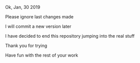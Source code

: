 



Ok, Jan, 30 2019

Please ignore last changes made 

I will commit a new version later


I have decided to end this repository
jumping into the real stuff



Thank you for trying


Have fun with the rest of your work


